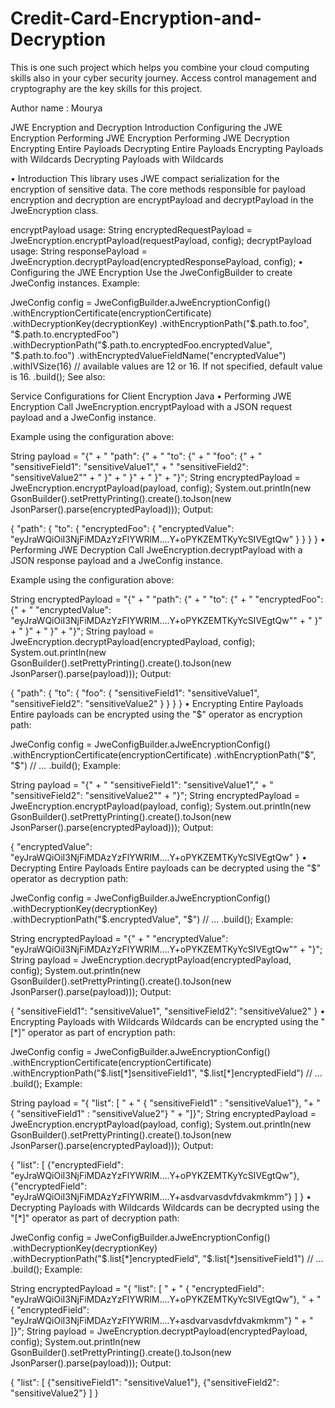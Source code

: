 # Credit-Card-Encryption-and-Decryption
This is one such project which helps you combine your cloud computing skills also in your cyber security journey. Access control management and cryptography are the key skills for this project.

Author name : Mourya

JWE Encryption and Decryption
Introduction
Configuring the JWE Encryption
Performing JWE Encryption
Performing JWE Decryption
Encrypting Entire Payloads
Decrypting Entire Payloads
Encrypting Payloads with Wildcards
Decrypting Payloads with Wildcards

• Introduction
This library uses JWE compact serialization for the encryption of sensitive data. The core methods responsible for payload encryption and decryption are encryptPayload and decryptPayload in the JweEncryption class.

encryptPayload usage:
String encryptedRequestPayload = JweEncryption.encryptPayload(requestPayload, config);
decryptPayload usage:
String responsePayload = JweEncryption.decryptPayload(encryptedResponsePayload, config);
• Configuring the JWE Encryption
Use the JweConfigBuilder to create JweConfig instances. Example:

JweConfig config = JweConfigBuilder.aJweEncryptionConfig()
    .withEncryptionCertificate(encryptionCertificate)
    .withDecryptionKey(decryptionKey)
    .withEncryptionPath("$.path.to.foo", "$.path.to.encryptedFoo")
    .withDecryptionPath("$.path.to.encryptedFoo.encryptedValue", "$.path.to.foo")
    .withEncryptedValueFieldName("encryptedValue")
    .withIVSize(16) // available values are 12 or 16. If not specified, default value is 16.
    .build();
See also:

Service Configurations for Client Encryption Java
• Performing JWE Encryption
Call JweEncryption.encryptPayload with a JSON request payload and a JweConfig instance.

Example using the configuration above:

String payload = "{" +
    "    \"path\": {" +
    "        \"to\": {" +
    "            \"foo\": {" +
    "                \"sensitiveField1\": \"sensitiveValue1\"," +
    "                \"sensitiveField2\": \"sensitiveValue2\"" +
    "            }" +
    "        }" +
    "    }" +
    "}";
String encryptedPayload = JweEncryption.encryptPayload(payload, config);
System.out.println(new GsonBuilder().setPrettyPrinting().create().toJson(new JsonParser().parse(encryptedPayload)));
Output:

{
    "path": {
        "to": {
            "encryptedFoo": {
                "encryptedValue": "eyJraWQiOiI3NjFiMDAzYzFlYWRlM….Y+oPYKZEMTKyYcSIVEgtQw"
            }
        }
    }
}
• Performing JWE Decryption
Call JweEncryption.decryptPayload with a JSON response payload and a JweConfig instance.

Example using the configuration above:

String encryptedPayload = "{" +
    "    \"path\": {" +
    "        \"to\": {" +
    "            \"encryptedFoo\": {" +
    "                \"encryptedValue\": \"eyJraWQiOiI3NjFiMDAzYzFlYWRlM….Y+oPYKZEMTKyYcSIVEgtQw\"" +
    "            }" +
    "        }" +
    "    }" +
    "}";
String payload = JweEncryption.decryptPayload(encryptedPayload, config);
System.out.println(new GsonBuilder().setPrettyPrinting().create().toJson(new JsonParser().parse(payload)));
Output:

{
    "path": {
        "to": {
            "foo": {
                "sensitiveField1": "sensitiveValue1",
                "sensitiveField2": "sensitiveValue2"
            }
        }
    }
}
• Encrypting Entire Payloads
Entire payloads can be encrypted using the "$" operator as encryption path:

JweConfig config = JweConfigBuilder.aJweEncryptionConfig()
    .withEncryptionCertificate(encryptionCertificate)
    .withEncryptionPath("$", "$")
    // …
    .build();
Example:

String payload = "{" +
    "    \"sensitiveField1\": \"sensitiveValue1\"," +
    "    \"sensitiveField2\": \"sensitiveValue2\"" +
    "}";
String encryptedPayload = JweEncryption.encryptPayload(payload, config);
System.out.println(new GsonBuilder().setPrettyPrinting().create().toJson(new JsonParser().parse(encryptedPayload)));
Output:

{
    "encryptedValue": "eyJraWQiOiI3NjFiMDAzYzFlYWRlM….Y+oPYKZEMTKyYcSIVEgtQw"
}
• Decrypting Entire Payloads
Entire payloads can be decrypted using the "$" operator as decryption path:

JweConfig config = JweConfigBuilder.aJweEncryptionConfig()
    .withDecryptionKey(decryptionKey)
    .withDecryptionPath("$.encryptedValue", "$")
    // …
    .build();
Example:

String encryptedPayload = "{" +
    "  \"encryptedValue\": \"eyJraWQiOiI3NjFiMDAzYzFlYWRlM….Y+oPYKZEMTKyYcSIVEgtQw\"" +
    "}";
String payload = JweEncryption.decryptPayload(encryptedPayload, config);
System.out.println(new GsonBuilder().setPrettyPrinting().create().toJson(new JsonParser().parse(payload)));
Output:

{
    "sensitiveField1": "sensitiveValue1",
    "sensitiveField2": "sensitiveValue2"
}
• Encrypting Payloads with Wildcards
Wildcards can be encrypted using the "[*]" operator as part of encryption path:

JweConfig config = JweConfigBuilder.aJweEncryptionConfig()
    .withEncryptionCertificate(encryptionCertificate)
    .withEncryptionPath("$.list[*]sensitiveField1", "$.list[*]encryptedField")
    // …
    .build();
Example:

String payload = "{ \"list\": [ " +
    "   { \"sensitiveField1\" : \"sensitiveValue1\"}, "+
    "   { \"sensitiveField1\" : \"sensitiveValue2\"} " +
    "]}";
String encryptedPayload = JweEncryption.encryptPayload(payload, config);
System.out.println(new GsonBuilder().setPrettyPrinting().create().toJson(new JsonParser().parse(encryptedPayload)));
Output:

{
  "list": [
    {"encryptedField": "eyJraWQiOiI3NjFiMDAzYzFlYWRlM….Y+oPYKZEMTKyYcSIVEgtQw"},
    {"encryptedField": "eyJraWQiOiI3NjFiMDAzYzFlYWRlM….Y+asdvarvasdvfdvakmkmm"}
  ]
}
• Decrypting Payloads with Wildcards
Wildcards can be decrypted using the "[*]" operator as part of decryption path:

JweConfig config = JweConfigBuilder.aJweEncryptionConfig()
    .withDecryptionKey(decryptionKey)
    .withDecryptionPath("$.list[*]encryptedField", "$.list[*]sensitiveField1")
    // …
    .build();
Example:

String encryptedPayload = "{ \"list\": [ " +
        " { \"encryptedField\": \"eyJraWQiOiI3NjFiMDAzYzFlYWRlM….Y+oPYKZEMTKyYcSIVEgtQw\"}, " +
        " { \"encryptedField\": \"eyJraWQiOiI3NjFiMDAzYzFlYWRlM….Y+asdvarvasdvfdvakmkmm\"} " +
        " ]}";
String payload = JweEncryption.decryptPayload(encryptedPayload, config);
System.out.println(new GsonBuilder().setPrettyPrinting().create().toJson(new JsonParser().parse(payload)));
Output:

{
  "list": [
    {"sensitiveField1": "sensitiveValue1"},
    {"sensitiveField2": "sensitiveValue2"}
  ]
}
